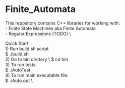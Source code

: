 # Finite_Automata
This repository contains C++ libraries for working with: \
      - Finite State Machines aka Finite Automata \
      - Regular Expressions (TODO) \

Quick Start \
      1) Run build.sh script \
            $ ./build.sh \
      2) Go to bin dirctory \ 
            $ cd bin \
      3) To run tests: \
            $ ./AutoTest \
      4) To run main executable file: \
            $ ./Auto.out \
